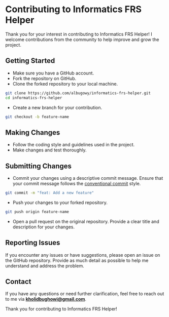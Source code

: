 # Contributing to Informatics FRS Helper

Thank you for your interest in contributing to Informatics FRS Helper! I welcome contributions from the community to help improve and grow the project.

## Getting Started

- Make sure you have a GitHub account.
- Fork the repository on GitHub.
- Clone the forked repository to your local machine.

```bash
git clone https://github.com/albugowy/informatics-frs-helper.git
cd informatics-frs-helper
```

- Create a new branch for your contribution.

```bash
git checkout -b feature-name
```

## Making Changes

- Follow the coding style and guidelines used in the project.
- Make changes and test thoroughly.

## Submitting Changes

- Commit your changes using a descriptive commit message. Ensure that your commit message follows the [conventional commit](https://www.conventionalcommits.org/en/v1.0.0/) style.

```bash
git commit -m "feat: Add a new feature"
```

- Push your changes to your forked repository.

```bash
git push origin feature-name
```

- Open a pull request on the original repository. Provide a clear title and description for your changes.

## Reporting Issues

If you encounter any issues or have suggestions, please open an issue on the GitHub repository. Provide as much detail as possible to help me understand and address the problem.

## Contact

If you have any questions or need further clarification, feel free to reach out to me via **kholidbughowi@gmail.com**.

Thank you for contributing to Informatics FRS Helper!
